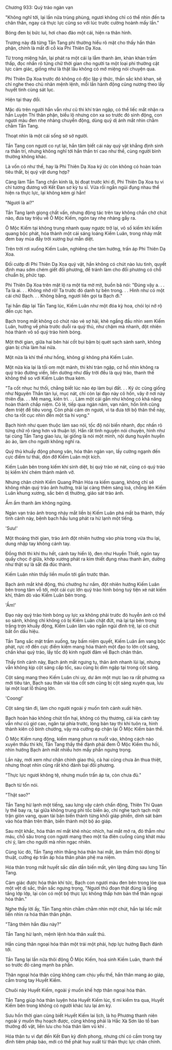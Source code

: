 




Chương 933: Quỷ trảo ngàn vạn


"Không nghĩ tới, lại lần nữa trùng phùng, ngươi không chỉ có thể nhìn đến ta chân thân, ngay cả thực lực cũng so với lúc trước cường hoành mấy lần."

Bóng đen bị bức lui, hơi chao đảo một cái, hiện ra thân hình.

Trương này đã từng Tần Tang phi thường hiểu rõ mặt cho thấy hắn thân phận, chính là mất đi cỗ kia Phi Thiên Dạ Xoa.

Từ trong miệng hắn, lại phát ra một cái lạ lẫm thanh âm, khàn khàn trầm thấp, đọc nhấn rõ từng chữ thời gian cho người ta một loại phi thường cật lực cảm giác, giống như là thật lâu không có mở miệng nói chuyện qua.

Phi Thiên Dạ Xoa trước đó không có độc lập ý thức, thần sắc khô khan, sẽ chỉ nghe theo chủ nhân mệnh lệnh, mỗi lần hành động cũng nương theo lấy huyết tinh cùng sát lục.

Hiện tại thay đổi.

Mặc dù trên người hắn vẫn như cũ thi khí tràn ngập, có thể liếc mắt nhận ra hắn Luyện Thi thân phận, biểu lộ nhưng còn xa so trước đó sinh động, con ngươi màu đen nhẹ nhàng chuyển động, dùng quỷ dị ánh mắt nhìn chằm chằm Tần Tang.

Thoạt nhìn là một cái sống sờ sờ người.

Tần Tang con ngươi co rụt lại, hắn tâm biết cái này quỷ vật khẳng định sinh ra thần trí, nhưng không nghĩ tới hắn thần trí cao như thế, cùng người bình thường không khác.

Là vốn có như thế, hay là Phi Thiên Dạ Xoa ký ức còn không có hoàn toàn tiêu thất, bị quỷ vật dung hợp?

Càng làm Tần Tang chấn kinh là, bị đoạt trước khi đi, Phi Thiên Dạ Xoa tu vi chỉ tương đương với Kết Đan sơ kỳ tu sĩ. Vừa rồi ngắn ngủi đụng nhau thể hiện ra thực lực, lại không kém gì hắn!

"Ngươi là ai?"

Tần Tang lạnh giọng chất vấn, nhưng động tác trên tay không chần chờ chút nào, đưa tay triệu về Ô Mộc Kiếm, ngón tay nhẹ nhàng gẩy ra.

Ô Mộc Kiếm tại không trung nhanh quay ngược trở lại, vô số kiếm khí kiếm quang bộc phát, hóa thành một cái sáng loáng Kiếm Luân, trong nháy mắt đem bay múa đầy trời xương bụi mẫn diệt.

Trên trời rơi xuống Kiếm Luân, nghiêng che tám hướng, trấn áp Phi Thiên Dạ Xoa.

Đối cướp đi Phi Thiên Dạ Xoa quỷ vật, hắn không có chút nào lưu tình, quyết định mau sớm chém giết đối phương, để tránh làm cho đối phương có chỗ chuẩn bị, phức tạp.

Phi Thiên Dạ Xoa trên mặt lộ ra một tia mờ mịt, buồn bã nói: "Đúng vậy a. . . Ta là ai. . . Không nhớ rõ! Ta trước đó danh tự bên trong. . . Hình như có một cái chữ Bạch. . . Không bằng, ngươi liền gọi ta Bạch đi."

Tại hắn đáp lại Tần Tang lúc, Kiếm Luân như một đóa kỳ hoa, chói lọi nở rộ đến cực hạn.

Bạch trong mắt không có chút nào vẻ sợ hãi, khẽ ngẩng đầu nhìn xem Kiếm Luân, hướng về phía trước duỗi ra quỷ thủ, như chậm mà nhanh, đột nhiên hóa thành vô số quỷ trảo hình bóng.

Một thời gian, giữa hai bên hài cốt bụi bậm bị quét sạch sành sanh, không gian bị chia làm hai nửa.

Một nửa là khí thế như hồng, không gì không phá Kiếm Luân.

Một nửa kia lại là tối om một mảnh, thi khí tràn ngập, cơ hồ nhìn không ra quỷ trảo đường viền, liền dường như đầy trời đều là quỷ trảo, thanh thế không thể so với Kiếm Luân thua kém.

"Ta cốt nhục hư thối, chẳng biết lúc nào ép làm bụi đất. . . Ký ức cũng giống như Nguyên Thần tàn lụi, mục nát, chỉ còn lại đạo này cô hồn, vây ở nơi này thiên địa. . . Mê mang, kiên trì. . . Làm một cái gần như không có khả năng hoàn thành chấp niệm. Có lẽ, tiếp qua ngàn năm, vạn năm, hồn linh cũng đem triệt để tiêu vong. Còn phải cám ơn ngươi, vì ta đưa tới bộ thân thể này, cho ta rốt cục nhìn đến một tia hi vọng."

Bạch hình như quen thuộc làm sao nói, tốc độ nói biến nhanh, đọc nhấn rõ từng chữ rõ ràng hơn và thuận lợi. Hắn rất tình nguyện nói chuyện, hình như tại cùng Tần Tang giao lưu, lại giống là nói một mình, nội dung huyền huyền ảo ảo, làm cho người không nghĩ ra.

Quỷ thủ khuấy động phong vân, hóa thân ngàn vạn, lấy cường ngạnh đến cực điểm tư thái, đón đỡ Kiếm Luân một kích.

Kiếm Luân bên trong kiếm khí sinh diệt, bị quỷ trảo xé nát, cũng có quỷ trảo bị kiếm khí chém thành mảnh vỡ.

Nhưng chân chính Kiếm Quang Phân Hóa ra kiếm quang, không chỉ sẽ không nhận quỷ trảo ảnh hưởng, trái lại càng thêm sáng loá, chống lên Kiếm Luân khung xương, sắc bén dị thường, giảo sát trảo ảnh.

Ầm ầm thanh âm không ngừng.

Ngàn vạn trảo ảnh trong nháy mắt liền bị Kiếm Luân phá mất ba thành, thấy tình cảnh này, bệnh bạch hầu lung phát ra hừ lạnh một tiếng.

'Sưu!'

Một thoáng thời gian, trảo ảnh đột nhiên hướng vào phía trong vừa thu lại, dung nhập tay không cánh tay.

Đồng thời thi khí thu hết, cánh tay hiển lộ, đen như Huyền Thiết, ngón tay quấy chọc ở giữa, khớp xương phát ra kim thiết đụng nhau thanh âm, dường như thật sự là sắt đá đúc thành.

Kiếm Luân nhìn thấy liền muốn tới gần trước thân.

Bạch ánh mắt khẽ động, thủ chưởng hư nắm, đột nhiên hướng Kiếm Luân bên trong tâm vỗ tới, một cái cực lớn quỷ trảo hình bóng tuỳ tiện xé nát kiếm khí, thăm dò vào Kiếm Luân bên trong.

'Ầm!'

Đạo này quỷ trảo hình bóng uy lực xa không phải trước đó huyễn ảnh có thể so sánh, không chỉ không có bị Kiếm Luân chặt đứt, mà lại tại bên trong trắng trợn khuấy động, Kiếm Luân lâm vào ngắn ngủi đình trệ, lại có chút bất ổn dấu hiệu.

Tần Tang sắc mặt trầm xuống, tay bấm niệm quyết, Kiếm Luân ầm vang bộc phát, rực rỡ đến cực điểm kiếm mang hóa thành một đạo to lớn cột sáng, chấn khai quỷ trảo, lấy tốc độ kinh người đâm về Bạch chân thân.

Thấy tình cảnh này, Bạch ánh mắt ngưng tụ, thân ảnh nhanh lùi lại, nhưng vẫn không kịp cột sáng cấp tốc, sau cùng bị dìm ngập tại trong cột sáng.

Cột sáng mang theo Kiếm Luân chi uy, dư âm một mực lao ra rất phương xa mới tiêu tán, Bạch sau thân vài tòa cốt sơn cũng bị cột sáng xuyên qua, lưu lại một loạt lỗ thủng lớn.

'Coong!'

Cột sáng tản đi, làm cho người ngoài ý muốn tình cảnh xuất hiện.

Bạch hoàn hảo không chút tổn hại, không có thụ thương, cái kia cánh tay vẫn như cũ giơ cao, ngăn tại phía trước, lòng bàn tay thi khí tuôn ra, hình thành kiên cố bình chướng, vậy mà cưỡng ép chặn lại Ô Mộc Kiếm bản thể.

Ô Mộc Kiếm rung động, kiếm mang phun ra nuốt vào, không cách nào xuyên thấu thi khí, Tần Tang thấy thế đành phải đem Ô Mộc Kiếm thu hồi, nhìn hướng Bạch ánh mắt nhiều hơn mấy phần ngưng trọng.

Lần này, mới xem như chân chính giao thủ, cả hai cũng chưa ăn thua thiệt, nhưng thoạt nhìn cũng rất khó đánh bại đối phương.

"Thực lực ngươi không tệ, nhưng muốn trấn áp ta, còn chưa đủ."

Bạch từ tốn nói.

"Thật sao?"

Tần Tang hừ lạnh một tiếng, sau lưng vây cánh chấn động, Thiên Thi Quan ly thể bay ra, tại giữa không trung phi tốc biến ảo, chỉ nghe tạch tạch một trận giòn vang, quan tài bản biến thành từng khối giáp phiến, dính sát bám vào hóa thân trên thân, biến thành một bộ áo giáp.

Sau một khắc, hóa thân mí mắt khẽ nhúc nhích, hai mắt mở ra, đỏ thẫm như máu, chỗ sâu trong con ngươi mang theo một tia điên cuồng cùng khát máu chi ý, làm cho người mà nhìn ngạc nhiên.

Cùng lúc đó, Tần Tang nhìn thẳng hóa thân hai mắt, âm thầm thôi động bí thuật, cưỡng ép trấn áp hóa thân phản phệ ma niệm.

Hóa thân trong mắt huyết sắc dần dần biến mất, yên lặng đứng sau lưng Tần Tang.

Cảm giác được hóa thân khí tức, Bạch con ngươi màu đen bên trong lóe qua một vệt dị sắc, thần sắc ngưng trọng, "Ngươi thủ đoạn thật đúng là tầng tầng lớp lớp, lại còn có một bộ thực lực không thấp hơn bản thể thân ngoại hóa thân."

Nghe thấy lời ấy, Tần Tang nhìn chằm chằm nhìn một chút, hắn lại liếc mắt liền nhìn ra hóa thân thân phận.

"Tăng thêm hắn đâu này?"

Tần Tang hừ lạnh, mệnh lệnh hóa thân xuất thủ.

Hắn cùng thân ngoại hóa thân một trái một phải, hợp lực hướng Bạch đánh tới.

Tần Tang lại lần nữa thôi động Ô Mộc Kiếm, hoá sinh Kiếm Luân, thanh thế so trước đó càng mạnh ba phần.

Thân ngoại hóa thân cũng không cam chịu yếu thế, hắn thân mang áo giáp, cầm trong tay Huyết Kiếm.

Chuôi này Huyết Kiếm, ngoài ý muốn khế hợp thân ngoại hóa thân.

Tần Tang giúp hóa thân luyện hóa Huyết Kiếm lúc, tỉ mỉ kiểm tra qua, Huyết Kiếm bên trong không có người khác lưu lại ám ký.

Sưu hồn thời gian cũng biết Huyết Kiếm lai lịch, là họ Phương thanh niên ngoài ý muốn thu hoạch được, cũng không phải là Hắc Xà Sơn lão tổ ban thưởng đồ vật, liền lưu cho hóa thân làm vũ khí .

Hóa thân tu vi đạt đến Kết Đan kỳ đỉnh phong, nhưng chỉ có cầm trong tay đỉnh tiêm pháp bảo, mới có thể phát huy xuất từ thân thực lực chân chính.




